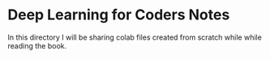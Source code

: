 # Deep Learning for Coders Notes
In this directory I will be sharing colab files created from scratch while while reading the book.
